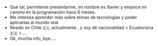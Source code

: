 - Que tal, permiteme presentarme, mi nombre es Xavier y empece mi camino en la programación hace 6 meses.
- Me intereza aprender más sobre temas de tecnologías y poder aplicarlas al mundo real.
- Resido en Chile 🇨🇱 actualmente , y soy de nacionalidad < Ecuatoriana 🇪🇨 >....
- Ok, mucha info, bye....
